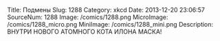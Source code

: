Title: Подмены 
Slug: 1288 
Category: xkcd 
Date: 2013-12-20 23:06:57 
SourceNum: 1288 
Image: /comics/1288.png 
MicroImage: /comics/1288_micro.png 
MiniImage: /comics/1288_mini.png 
Description: ВНУТРИ НОВОГО АТОМНОГО КОТА ИЛОНА МАСКА! 

